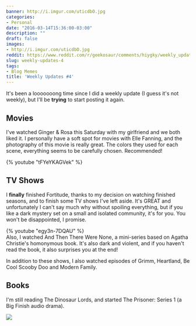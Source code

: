 ```yaml
---
banner: http://i.imgur.com/uticdbO.jpg
categories:
- Personal
date: "2016-03-14T15:36:00-03:00"
description: ""
draft: false
images:
- http://i.imgur.com/uticdbO.jpg
reddit: https://www.reddit.com/r/geekosaur/comments/hiygky/weekly_updates_4/
slug: weekly-updates-4
tags:
- Blog Memes
title: 'Weekly Updates #4'
---
```


It's been a looooooong time since I did a weekly update (I guess it's not weekly), but I'll be __trying__ to start posting it again.

<!--more-->

## Movies

I've watched Ginger & Rosa this Saturday with my girlfriend and we both liked it. 
I personally have a soft spot for movies with Elle Fanning, and the photography of this movie is really great. 
The colors they used for each scene, everything seems to be carefully chosen. Recommended!

{% youtube "tFYeYKAGVek" %}

## TV Shows

I __finally__ finished Fortitude, thanks to my decision on watching finished seasons, 
and to finish some TV shows I've left aside. 
It's GREAT and unfortunately I can't say much why without spoiling everything, 
but if you like a dark mystery set on a small and isolated community, it's for you. You won't be disappointed, I promise.

{% youtube "egy3n-7DQAU" %}  
Also, I watched And Then There Were None, a mini-series based on Agatha Christie's homonymous book. 
It's also dark and violent, and if you haven't read the book, it also surprises you at the end!

In addition to these shows, I also watched episodes of Grimm, Heartland, Be Cool Scooby Doo and Modern Family.

## Books

I'm still reading The Dinosaur Lords, and started The Prisoner: Series 1 (a Big Finish audio drama).

<a href="http://www.bookdepository.com/The-Prisoner-Series-1-Nicholas-Briggs-Jamie-Robertson-Iain-Meadows-Tom-Webster/9781781785614?a_aid=thiagomgd">
<img src="http://i.imgur.com/AoH1i4e.jpg" class="img-medium"></a>

<!-- ## Anime

Beyond this season's anime, I also started watching Rokka no Yuusha, which I did a first impressions post 
[here](http://www.generalfalcon.com/2016/03/first-impressions-rokka-no-yuusha.html). -->
